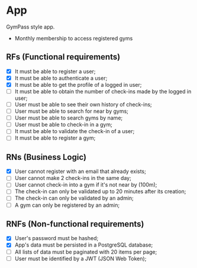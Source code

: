 
# App

GymPass style app.
- Monthly membership to access registered gyms

## RFs (Functional requirements)

- [X] It must be able to register a user;
- [X] It must be able to authenticate a user;
- [X] It must be able to get the profile of a logged in user;
- [ ] It must be able to obtain the number of check-ins made by the logged in user;
- [ ] User must be able to see their own history of check-ins;
- [ ] User must be able to search for near by gyms;
- [ ] User must be able to search gyms by name;
- [ ] User must be able to check-in in a gym;
- [ ] It must be able to validate the check-in of a user;
- [ ] It must be able to register a gym;

## RNs (Business Logic)

- [X] User cannot register with an email that already exists;
- [ ] User cannot make 2 check-ins in the same day;
- [ ] User cannot check-in into a gym if it's not near by (100m);
- [ ] The check-in can only be validated up to 20 minutes after its creation;
- [ ] The check-in can only be validated by an admin;
- [ ] A gym can only be registered by an admin;

## RNFs (Non-functional requirements)

- [X] User's password must be hashed;
- [X] App's data must be persisted in a PostgreSQL database;
- [ ] All lists of data must be paginated with 20 items per page;
- [ ] User must be identified by a JWT (JSON Web Token);